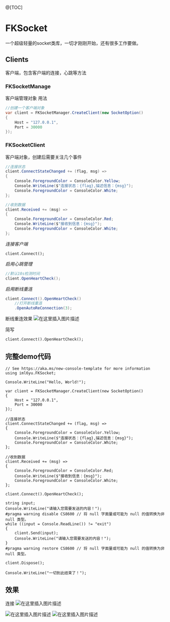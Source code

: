 ﻿@[TOC]

# FKSocket
一个超级轻量的socket类库，一切才刚刚开始，还有很多工作要做。

## Clients
客户端，包含客户端的连接，心跳等方法
 
### FKSocketManage
客户端管理对象
用法
```csharp
//创建一个客户端对象
var client = FKSocketManager.CreateClient(new SocketOption()
{
    Host = "127.0.0.1",
    Port = 30000
});
```

### FKSocketClient
客户端对象，创建后需要关注几个事件

```csharp
//连接状态
client.ConnectStateChanged += (flag, msg) =>
{
    Console.ForegroundColor = ConsoleColor.Yellow;
    Console.WriteLine($"连接状态：{flag},描述信息：{msg}");
    Console.ForegroundColor = ConsoleColor.White;
};

//收到数据
client.Received += (msg) =>
{
    Console.ForegroundColor = ConsoleColor.Red;
    Console.WriteLine($"接收到信息：{msg}");
    Console.ForegroundColor = ConsoleColor.White;
}; 

```

*连接客户端*

```charp
client.Connect();
```

*启用心跳管理*

```csharp
//默认10s检测时间
client.OpenHeartCheck();
```
*启用断线重连*

```csharp
client.Connect().OpenHeartCheck()
    //打开断线重连
    .OpenAutoReConnection(3);
```
断线重连效果
![在这里插入图片描述](https://img-blog.csdnimg.cn/f92cb91a832645278e35175343df760a.png?x-oss-process=image/watermark,type_d3F5LXplbmhlaQ,shadow_50,text_Q1NETiBAaW1sNnl1,size_20,color_FFFFFF,t_70,g_se,x_16)


简写

```charp
client.Connect().OpenHeartCheck();
```

## 完整demo代码
```charp
// See https://aka.ms/new-console-template for more information
using iml6yu.FKSocket;

Console.WriteLine("Hello, World!");

var client = FKSocketManager.CreateClient(new SocketOption()
{
    Host = "127.0.0.1",
    Port = 30000
}); 

//连接状态
client.ConnectStateChanged += (flag, msg) =>
{
    Console.ForegroundColor = ConsoleColor.Yellow;
    Console.WriteLine($"连接状态：{flag},描述信息：{msg}");
    Console.ForegroundColor = ConsoleColor.White;
};

//收到数据
client.Received += (msg) =>
{
    Console.ForegroundColor = ConsoleColor.Red;
    Console.WriteLine($"接收到信息：{msg}");
    Console.ForegroundColor = ConsoleColor.White;
};

client.Connect().OpenHeartCheck();

string input;
Console.WriteLine("请输入您需要发送的内容！");
#pragma warning disable CS8600 // 将 null 字面量或可能为 null 的值转换为非 null 类型。
while ((input = Console.ReadLine()) != "exit")
{
    client.Send(input);
    Console.WriteLine("请输入您需要发送的内容！");
}
#pragma warning restore CS8600 // 将 null 字面量或可能为 null 的值转换为非 null 类型。

client.Dispose();

Console.WriteLine("一切到此结束了！");

```

## 效果
连接
![在这里插入图片描述](https://img-blog.csdnimg.cn/d31a8cab682d4864a413470674bbf038.png?x-oss-process=image/watermark,type_d3F5LXplbmhlaQ,shadow_50,text_Q1NETiBAaW1sNnl1,size_20,color_FFFFFF,t_70,g_se,x_16)


![在这里插入图片描述](https://img-blog.csdnimg.cn/0197ef2dbbcd41bc9a89cbebcdc26667.png?x-oss-process=image/watermark,type_d3F5LXplbmhlaQ,shadow_50,text_Q1NETiBAaW1sNnl1,size_20,color_FFFFFF,t_70,g_se,x_16)
![在这里插入图片描述](https://img-blog.csdnimg.cn/46559d188e424db8a17ebcd29aecfeb7.png?x-oss-process=image/watermark,type_d3F5LXplbmhlaQ,shadow_50,text_Q1NETiBAaW1sNnl1,size_20,color_FFFFFF,t_70,g_se,x_16)
